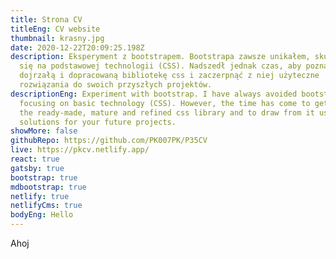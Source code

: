 ```yaml
---
title: Strona CV
titleEng: CV website
thumbnail: krasny.jpg
date: 2020-12-22T20:09:25.198Z
description: Eksperyment z bootstrapem. Bootstrapa zawsze unikałem, skupiając
  się na podstawowej technologii (CSS). Nadszedł jednak czas, aby poznać gotową,
  dojrzałą i dopracowaną bibliotekę css i zaczerpnąć z niej użyteczne
  rozwiązania do swoich przyszłych projektów.
descriptionEng: Experiment with bootstrap. I have always avoided bootstrap by
  focusing on basic technology (CSS). However, the time has come to get to know
  the ready-made, mature and refined css library and to draw from it useful
  solutions for your future projects.
showMore: false
githubRepo: https://github.com/PK007PK/P35CV
live: https://pkcv.netlify.app/
react: true
gatsby: true
bootstrap: true
mdbootstrap: true
netlify: true
netlifyCms: true
bodyEng: Hello
---
```


Ahoj
